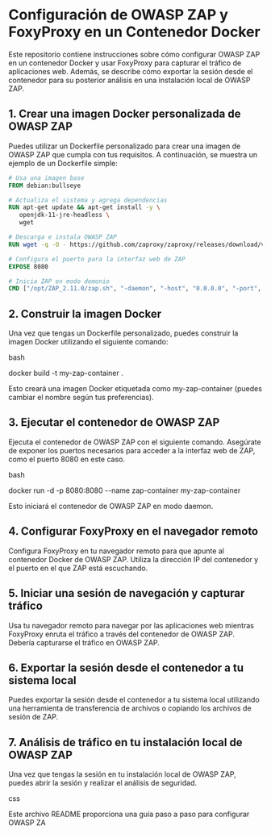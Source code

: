 # Configuración de OWASP ZAP y FoxyProxy en un Contenedor Docker

Este repositorio contiene instrucciones sobre cómo configurar OWASP ZAP en un contenedor Docker y usar FoxyProxy para capturar el tráfico de aplicaciones web. Además, se describe cómo exportar la sesión desde el contenedor para su posterior análisis en una instalación local de OWASP ZAP.

## 1. Crear una imagen Docker personalizada de OWASP ZAP

Puedes utilizar un Dockerfile personalizado para crear una imagen de OWASP ZAP que cumpla con tus requisitos. A continuación, se muestra un ejemplo de un Dockerfile simple:

```Dockerfile
# Usa una imagen base
FROM debian:bullseye

# Actualiza el sistema y agrega dependencias
RUN apt-get update && apt-get install -y \
   openjdk-11-jre-headless \
   wget

# Descarga e instala OWASP ZAP
RUN wget -q -O - https://github.com/zaproxy/zaproxy/releases/download/v2.11.0/ZAP_2.11.0_Linux.tar.gz | tar xz -C /opt

# Configura el puerto para la interfaz web de ZAP
EXPOSE 8080

# Inicia ZAP en modo demonio
CMD ["/opt/ZAP_2.11.0/zap.sh", "-daemon", "-host", "0.0.0.0", "-port", "8080"]
```
## 2. Construir la imagen Docker

Una vez que tengas un Dockerfile personalizado, puedes construir la imagen Docker utilizando el siguiente comando:

bash

docker build -t my-zap-container .

Esto creará una imagen Docker etiquetada como my-zap-container (puedes cambiar el nombre según tus preferencias).
## 3. Ejecutar el contenedor de OWASP ZAP

Ejecuta el contenedor de OWASP ZAP con el siguiente comando. Asegúrate de exponer los puertos necesarios para acceder a la interfaz web de ZAP, como el puerto 8080 en este caso.

bash

docker run -d -p 8080:8080 --name zap-container my-zap-container

Esto iniciará el contenedor de OWASP ZAP en modo daemon.
## 4. Configurar FoxyProxy en el navegador remoto

Configura FoxyProxy en tu navegador remoto para que apunte al contenedor Docker de OWASP ZAP. Utiliza la dirección IP del contenedor y el puerto en el que ZAP está escuchando.
## 5. Iniciar una sesión de navegación y capturar tráfico

Usa tu navegador remoto para navegar por las aplicaciones web mientras FoxyProxy enruta el tráfico a través del contenedor de OWASP ZAP. Debería capturarse el tráfico en OWASP ZAP.
## 6. Exportar la sesión desde el contenedor a tu sistema local

Puedes exportar la sesión desde el contenedor a tu sistema local utilizando una herramienta de transferencia de archivos o copiando los archivos de sesión de ZAP.
## 7. Análisis de tráfico en tu instalación local de OWASP ZAP

Una vez que tengas la sesión en tu instalación local de OWASP ZAP, puedes abrir la sesión y realizar el análisis de seguridad.

css


Este archivo README proporciona una guía paso a paso para configurar OWASP ZA
